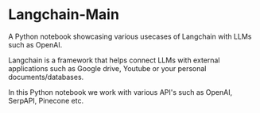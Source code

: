# Langchain-Main

A Python notebook showcasing various usecases of Langchain with LLMs such as OpenAI.

Langchain is a framework that helps connect LLMs with external applications such as Google drive, Youtube or your personal documents/databases.

In this Python notebook we work with various API's such as OpenAI, SerpAPI, Pinecone etc.
